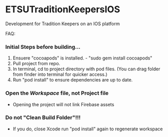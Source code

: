 # ETSUTraditionKeepersIOS
Development for Tradition Keepers on an IOS platform

FAQ:

<h3>Initial Steps before building...</h3>
<ol>
  <li>Ensuere "cocoapods" is installed. - "sudo gem install cocoapods"</li>
  <li>Pull project from repo.</li>
  <li>In terminal, cd to project directory with pod files. (You can drag folder from finder into terminal for quicker access.)</li>
  <li>Run "pod install" to ensure dependencies are up to date.</li>
</ol>
 
<h3>Open the <em>Workspace</em> file, not Project file</h3>
<ul>
  <li>Opening the project will not link Firebase assets</li>
</ul>

<h3>Do not "Clean Build Folder"!!!</h3>
<ul>
  <li>If you do, close Xcode run "pod install" again to regenerate workspace</li>
</ul>
  
 
